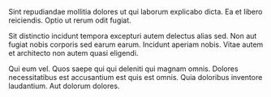 Sint repudiandae mollitia dolores ut qui laborum explicabo dicta. Ea et libero reiciendis. Optio ut rerum odit fugiat.
 Sit distinctio incidunt tempora excepturi autem delectus alias sed. Non aut fugiat nobis corporis sed earum earum. Incidunt aperiam nobis. Vitae autem et architecto non autem quasi eligendi.
 Qui eum vel. Quos saepe qui qui deleniti qui magnam omnis. Dolores necessitatibus est accusantium est quis est omnis. Quia doloribus inventore laudantium. Aut dolorum dolores.